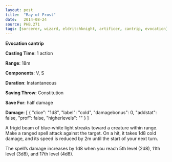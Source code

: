 ```yaml
---
layout: post
title:  "Ray of Frost"
date:   2014-08-24
source: PHB.271
tags: [sorcerer, wizard, eldritchknight, artificer, cantrip, evocation]
---
```


**Evocation cantrip**

**Casting Time**: 1 action

**Range**: 18m

**Components**: V, S

**Duration**: Instantaneous

**Saving Throw**: Constitution

**Save For**: half damage

**Damage**: [ { "dice": "1d8", "label": "cold", "damagebonus": 0, "addstat": false, "prof": false, "higherlevels": "" } ]

A frigid beam of blue-white light streaks toward a creature within range. Make a ranged spell attack against the target. On a hit, it takes 1d8 cold damage, and its speed is reduced by 2m until the start of your next turn.

The spell’s damage increases by 1d8 when you reach 5th level (2d8), 11th level (3d8), and 17th level (4d8).
